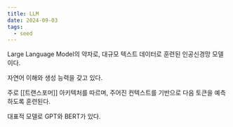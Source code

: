```yaml
---
title: LLM
date: 2024-09-03
tags:
  - seed
---
```


Large Language Model의 약자로, 대규모 텍스트 데이터로 훈련된 인공신경망 모델이다.

자연어 이해와 생성 능력을 갖고 있다.

주로 [[트랜스포머]] 아키텍처를 따르며,
주어진 컨텍스트를 기반으로 다음 토큰을 예측하도록 훈련된다.

대표적 모델로 GPT와 BERT가 있다.